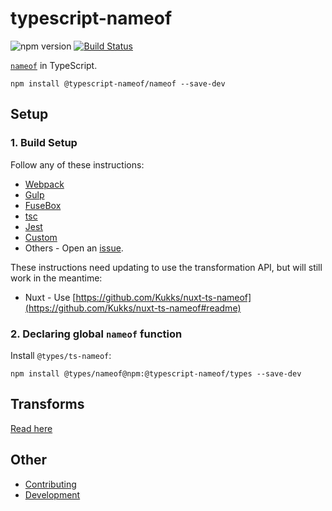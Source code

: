 ﻿# typescript-nameof

![npm version](https://img.shields.io/npm/v/@typescript-nameof/nameof)
[![Build Status](https://ci.nuth.ch/api/badges/typescript-nameof/nameof/status.svg)](https://ci.nuth.ch/typescript-nameof/nameof)

[`nameof`](https://msdn.microsoft.com/en-us/library/dn986596.aspx) in TypeScript.

```
npm install @typescript-nameof/nameof --save-dev
```

## Setup

### 1. Build Setup

Follow any of these instructions:

- [Webpack](https://github.com/typescript-nameof/nameof/blob/master/packages/nameof/setup/webpack.md)
- [Gulp](https://github.com/typescript-nameof/nameof/blob/master/packages/nameof/setup/gulp.md)
- [FuseBox](https://github.com/typescript-nameof/nameof/blob/master/packages/nameof/setup/fusebox.md)
- [tsc](https://github.com/typescript-nameof/nameof/blob/master/packages/nameof/setup/tsc.md)
- [Jest](https://github.com/typescript-nameof/nameof/blob/master/packages/nameof/setup/jest.md)
- [Custom](https://github.com/typescript-nameof/nameof/blob/master/packages/nameof/setup/custom.md)
- Others - Open an [issue](https://github.com/typescript-nameof/nameof/issues).

These instructions need updating to use the transformation API, but will still work in the meantime:

- Nuxt - Use [https://github.com/Kukks/nuxt-ts-nameof](https://github.com/Kukks/nuxt-ts-nameof#readme)

### 2. Declaring global `nameof` function

Install `@types/ts-nameof`:

```
npm install @types/nameof@npm:@typescript-nameof/types --save-dev
```

## Transforms

[Read here](https://github.com/typescript-nameof/nameof/blob/master/README.md)

## Other

- [Contributing](https://github.com/typescript-nameof/nameof/blob/master/CONTRIBUTING.md)
- [Development](https://github.com/typescript-nameof/nameof/blob/master/DEVELOPMENT.md)
